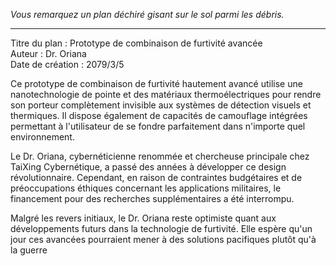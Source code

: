 _Vous remarquez un plan déchiré gisant sur le sol parmi les débris._

---

Titre du plan : Prototype de combinaison de furtivité avancée  
Auteur : Dr. Oriana  
Date de création : 2079/3/5

Ce prototype de combinaison de furtivité hautement avancé utilise une nanotechnologie de pointe et des matériaux thermoélectriques pour rendre son porteur complètement invisible aux systèmes de détection visuels et thermiques. Il dispose également de capacités de camouflage intégrées permettant à l'utilisateur de se fondre parfaitement dans n'importe quel environnement.

Le Dr. Oriana, cybernéticienne renommée et chercheuse principale chez TaiXing Cybernétique, a passé des années à développer ce design révolutionnaire. Cependant, en raison de contraintes budgétaires et de préoccupations éthiques concernant les applications militaires, le financement pour des recherches supplémentaires a été interrompu.

Malgré les revers initiaux, le Dr. Oriana reste optimiste quant aux développements futurs dans la technologie de furtivité. Elle espère qu'un jour ces avancées pourraient mener à des solutions pacifiques plutôt qu'à la guerre
